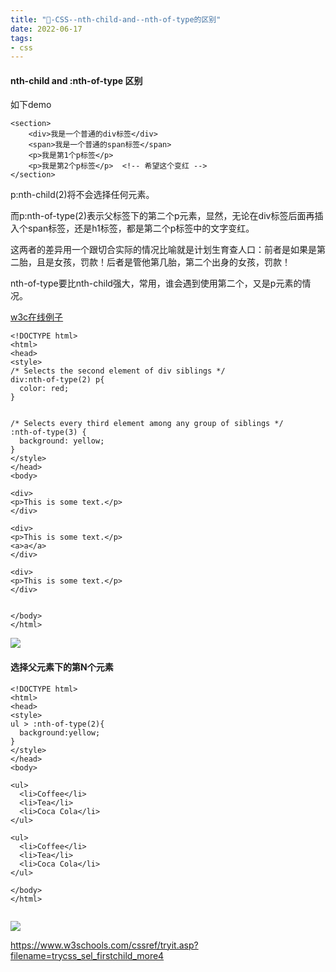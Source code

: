 ```yaml
---
title: "🌈-CSS--nth-child-and--nth-of-type的区别"
date: 2022-06-17
tags: 
- css
---
```

#### nth-child and :nth-of-type 区别
如下demo
```
<section>
    <div>我是一个普通的div标签</div>
    <span>我是一个普通的span标签</span>
    <p>我是第1个p标签</p>
    <p>我是第2个p标签</p>  <!-- 希望这个变红 -->
</section>

```
p:nth-child(2)将不会选择任何元素。

而p:nth-of-type(2)表示父标签下的第二个p元素，显然，无论在div标签后面再插入个span标签，还是h1标签，都是第二个p标签中的文字变红。

这两者的差异用一个跟切合实际的情况比喻就是计划生育查人口：前者是如果是第二胎，且是女孩，罚款！后者是管他第几胎，第二个出身的女孩，罚款！

nth-of-type要比nth-child强大，常用，谁会遇到使用第二个，又是p元素的情况。

[w3c在线例子](https://www.w3schools.com/cssref/sel_nth-of-type.asp)

```
<!DOCTYPE html>
<html>
<head>
<style> 
/* Selects the second element of div siblings */
div:nth-of-type(2) p{
  color: red;
}


/* Selects every third element among any group of siblings */
:nth-of-type(3) {
  background: yellow;
}
</style>
</head>
<body>

<div>
<p>This is some text.</p>
</div>

<div>
<p>This is some text.</p>
<a>a</a>
</div>

<div>
<p>This is some text.</p>
</div>


</body>
</html>

```
![](https://upload-images.jianshu.io/upload_images/15312191-f7e8bd6a38d2b716.png?imageMogr2/auto-orient/strip%7CimageView2/2/w/1240)


#### 选择父元素下的第N个元素
```
<!DOCTYPE html>
<html>
<head>
<style>
ul > :nth-of-type(2){
  background:yellow;
}
</style>
</head>
<body>

<ul>
  <li>Coffee</li>
  <li>Tea</li>
  <li>Coca Cola</li>
</ul>

<ul>
  <li>Coffee</li>
  <li>Tea</li>
  <li>Coca Cola</li>
</ul>

</body>
</html>


```
![](https://upload-images.jianshu.io/upload_images/15312191-4b728113a92327dc.png?imageMogr2/auto-orient/strip%7CimageView2/2/w/1240)

https://www.w3schools.com/cssref/tryit.asp?filename=trycss_sel_firstchild_more4
